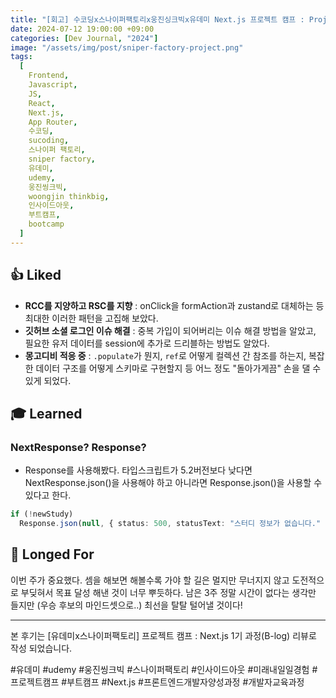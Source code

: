 ```yaml
---
title: "[회고] 수코딩x스나이퍼팩토리x웅진싱크빅x유데미 Next.js 프로젝트 캠프 : Project Week4"
date: 2024-07-12 19:00:00 +09:00
categories: [Dev Journal, "2024"]
image: "/assets/img/post/sniper-factory-project.png"
tags:
  [
    Frontend,
    Javascript,
    JS,
    React,
    Next.js,
    App Router,
    수코딩,
    sucoding,
    스나이퍼 팩토리,
    sniper factory,
    유데미,
    udemy,
    웅진씽크빅,
    woongjin thinkbig,
    인사이드아웃,
    부트캠프,
    bootcamp
  ]
---
```


## 👍 Liked

- **RCC를 지양하고 RSC를 지향** : onClick을 formAction과 zustand로 대체하는 등 최대한 이러한 패턴을 고집해 보았다.
- **깃허브 소셜 로그인 이슈 해결** : 중복 가입이 되어버리는 이슈 해결 방법을 알았고, 필요한 유저 데이터를 session에 추가로 드리블하는 방법도 알았다.
- **몽고디비 적응 중** : `.populate`가 뭔지, `ref`로 어떻게 컬렉션 간 참조를 하는지, 복잡한 데이터 구조를 어떻게 스키마로 구현할지 등 어느 정도 "돌아가게끔" 손을 댈 수 있게 되었다.

## 🎓 Learned

### NextResponse? Response?

- Response를 사용해봤다. 타입스크립트가 5.2버전보다 낮다면 NextResponse.json()을 사용해야 하고 아니라면 Response.json()을 사용할 수 있다고 한다.

```ts
if (!newStudy)
  Response.json(null, { status: 500, statusText: "스터디 정보가 없습니다." });
```

## 💭 Longed For

이번 주가 중요했다. 셈을 해보면 해볼수록 가야 할 길은 멀지만 무너지지 않고 도전적으로 부딪혀서 목표 달성 해낸 것이 너무 뿌듯하다. 남은 3주 정말 시간이 없다는 생각만 들지만 (우승 후보의 마인드셋으로..) 최선을 탈탈 털어낼 것이다!

---

본 후기는 [유데미x스나이퍼팩토리] 프로젝트 캠프 : Next.js 1기 과정(B-log) 리뷰로 작성 되었습니다.

#유데미 #udemy #웅진씽크빅 #스나이퍼팩토리 #인사이드아웃 #미래내일일경험 #프로젝트캠프 #부트캠프 #Next.js #프론트엔드개발자양성과정 #개발자교육과정
